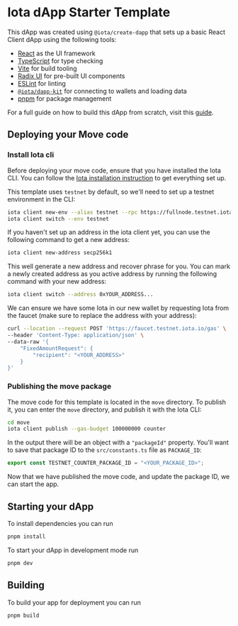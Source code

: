 # Iota dApp Starter Template

This dApp was created using `@iota/create-dapp` that sets up a basic React
Client dApp using the following tools:

- [React](https://react.dev/) as the UI framework
- [TypeScript](https://www.typescriptlang.org/) for type checking
- [Vite](https://vitejs.dev/) for build tooling
- [Radix UI](https://www.radix-ui.com/) for pre-built UI components
- [ESLint](https://eslint.org/) for linting
- [`@iota/dapp-kit`](https://docs.iota.org/references/ts-sdk/dapp-kit) for
  connecting to wallets and loading data
- [pnpm](https://pnpm.io/) for package management

For a full guide on how to build this dApp from scratch, visit this
[guide](http://docs.iota.org/guides/developer/app-examples/e2e-counter#frontend).

## Deploying your Move code

### Install Iota cli

Before deploying your move code, ensure that you have installed the Iota CLI.
You can follow the
[Iota installation instruction](https://docs.iota.org/build/install) to get
everything set up.

This template uses `testnet` by default, so we'll need to set up a testnet
environment in the CLI:

```bash
iota client new-env --alias testnet --rpc https://fullnode.testnet.iota.io:443
iota client switch --env testnet
```

If you haven't set up an address in the iota client yet, you can use the
following command to get a new address:

```bash
iota client new-address secp256k1
```

This well generate a new address and recover phrase for you. You can mark a
newly created address as you active address by running the following command
with your new address:

```bash
iota client switch --address 0xYOUR_ADDRESS...
```

We can ensure we have some Iota in our new wallet by requesting Iota from the
faucet (make sure to replace the address with your address):

```bash
curl --location --request POST 'https://faucet.testnet.iota.io/gas' \
--header 'Content-Type: application/json' \
--data-raw '{
    "FixedAmountRequest": {
        "recipient": "<YOUR_ADDRESS>"
    }
}'
```

### Publishing the move package

The move code for this template is located in the `move` directory. To publish
it, you can enter the `move` directory, and publish it with the Iota CLI:

```bash
cd move
iota client publish --gas-budget 100000000 counter
```

In the output there will be an object with a `"packageId"` property. You'll want
to save that package ID to the `src/constants.ts` file as `PACKAGE_ID`:

```ts
export const TESTNET_COUNTER_PACKAGE_ID = "<YOUR_PACKAGE_ID>";
```

Now that we have published the move code, and update the package ID, we can
start the app.

## Starting your dApp

To install dependencies you can run

```bash
pnpm install
```

To start your dApp in development mode run

```bash
pnpm dev
```

## Building

To build your app for deployment you can run

```bash
pnpm build
```
